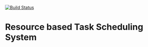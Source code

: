 [![Build Status](https://travis-ci.org/evo-cloud/governor.png?branch=master)](https://travis-ci.org/evo-cloud/governor)

# Resource based Task Scheduling System